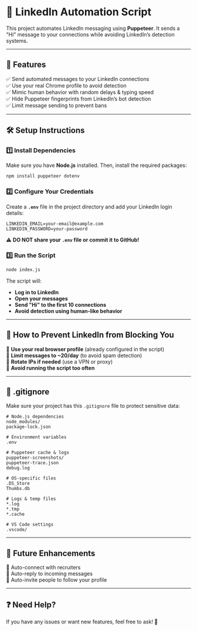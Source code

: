 # 🚀 LinkedIn Automation Script

This project automates LinkedIn messaging using **Puppeteer**. It sends a "Hi" message to your connections while avoiding LinkedIn’s detection systems.  

---

## 📌 Features
✅ Send automated messages to your LinkedIn connections  
✅ Use your real Chrome profile to avoid detection  
✅ Mimic human behavior with random delays & typing speed  
✅ Hide Puppeteer fingerprints from LinkedIn’s bot detection  
✅ Limit message sending to prevent bans  

---

## 🛠️ Setup Instructions

### 1️⃣ Install Dependencies
Make sure you have **Node.js** installed. Then, install the required packages:  
```sh
npm install puppeteer dotenv
```

### 2️⃣ Configure Your Credentials
Create a **`.env`** file in the project directory and add your LinkedIn login details:  
```
LINKEDIN_EMAIL=your-email@example.com
LINKEDIN_PASSWORD=your-password
```
⚠ **DO NOT share your `.env` file or commit it to GitHub!**  

### 3️⃣ Run the Script
```sh
node index.js
```
The script will:  
- **Log in to LinkedIn**  
- **Open your messages**  
- **Send "Hi" to the first 10 connections**  
- **Avoid detection using human-like behavior**  

---

## 🔹 How to Prevent LinkedIn from Blocking You
🔸 **Use your real browser profile** (already configured in the script)  
🔸 **Limit messages to ~20/day** (to avoid spam detection)  
🔸 **Rotate IPs if needed** (use a VPN or proxy)  
🔸 **Avoid running the script too often**  

---

## 📜 .gitignore
Make sure your project has this `.gitignore` file to protect sensitive data:
```
# Node.js dependencies
node_modules/
package-lock.json

# Environment variables
.env

# Puppeteer cache & logs
puppeteer-screenshots/
puppeteer-trace.json
debug.log

# OS-specific files
.DS_Store
Thumbs.db

# Logs & temp files
*.log
*.tmp
*.cache

# VS Code settings
.vscode/
```

---

## 🚀 Future Enhancements
🔹 Auto-connect with recruiters  
🔹 Auto-reply to incoming messages  
🔹 Auto-invite people to follow your profile  

---

## ❓ Need Help?
If you have any issues or want new features, feel free to ask! 🚀

